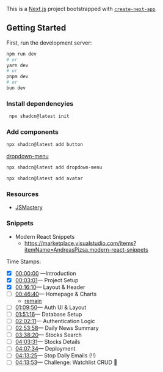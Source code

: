 This is a [Next.js](https://nextjs.org) project bootstrapped with [`create-next-app`](https://nextjs.org/docs/app/api-reference/cli/create-next-app).

## Getting Started

First, run the development server:

```bash
npm run dev
# or
yarn dev
# or
pnpm dev
# or
bun dev
```

### Install dependencyies

```bash
 npx shadcn@latest init 
```

### Add components
```bash
npx shadcn@latest add button

```

[dropdown-menu](https://ui.shadcn.com/docs/components/dropdown-menu)
```bash
npx shadcn@latest add dropdown-menu
```

```bash
npx shadcn@latest add avatar
```



### Resources
* [JSMastery](https://jsmastery.com/video-kit/7df14775-f594-4367-9941-9abce7d82de2?utm_source=youtube&utm_campaign=stocks-inngest)


### Snippets
* Modern React Snippets
  * https://marketplace.visualstudio.com/items?itemName=AndreasPizsa.modern-react-snippets


Time Stamps:

- [x]  [00:00:00](https://www.youtube.com/watch?v=gu4pafNCXng&list=PLGEV-wfHwky1fDLBWZVwQzYwcJNuKJMyb&index=35) —Introduction
- [x] [00:03:01](https://www.youtube.com/watch?v=gu4pafNCXng&list=PLGEV-wfHwky1fDLBWZVwQzYwcJNuKJMyb&index=35&t=181s)— Project Setup
- [x] [00:16:10](https://www.youtube.com/watch?v=gu4pafNCXng&list=PLGEV-wfHwky1fDLBWZVwQzYwcJNuKJMyb&index=35&t=970s)— Layout & Header
- [ ] [00:46:40](https://www.youtube.com/watch?v=gu4pafNCXng&list=PLGEV-wfHwky1fDLBWZVwQzYwcJNuKJMyb&index=35&t=2800s)— Homepage & Charts
  - [remain]()
- [ ] [01:09:50](https://www.youtube.com/watch?v=gu4pafNCXng&list=PLGEV-wfHwky1fDLBWZVwQzYwcJNuKJMyb&index=35&t=4190s)— Auth UI & Layout
- [ ] [01:51:16](https://www.youtube.com/watch?v=gu4pafNCXng&list=PLGEV-wfHwky1fDLBWZVwQzYwcJNuKJMyb&index=35&t=6676s)— Database Setup
- [ ] [02:02:11](https://www.youtube.com/watch?v=gu4pafNCXng&list=PLGEV-wfHwky1fDLBWZVwQzYwcJNuKJMyb&index=35&t=7331s)— Authentication Logic
- [ ] [02:53:58](https://www.youtube.com/watch?v=gu4pafNCXng&list=PLGEV-wfHwky1fDLBWZVwQzYwcJNuKJMyb&index=35&t=10438s)— Daily News Summary
- [ ] [03:38:20](https://www.youtube.com/watch?v=gu4pafNCXng&list=PLGEV-wfHwky1fDLBWZVwQzYwcJNuKJMyb&index=35&t=13100s)— Stocks Search
- [ ] [04:03:31](https://www.youtube.com/watch?v=gu4pafNCXng&list=PLGEV-wfHwky1fDLBWZVwQzYwcJNuKJMyb&index=35&t=14611s)— Stocks Details
- [ ] [04:07:34](https://www.youtube.com/watch?v=gu4pafNCXng&list=PLGEV-wfHwky1fDLBWZVwQzYwcJNuKJMyb&index=35&t=14854s)— Deployment
- [ ] [04:13:25](https://www.youtube.com/watch?v=gu4pafNCXng&list=PLGEV-wfHwky1fDLBWZVwQzYwcJNuKJMyb&index=35&t=15205s)— Stop Daily Emails (!!)
- [ ] [04:13:53](https://www.youtube.com/watch?v=gu4pafNCXng&list=PLGEV-wfHwky1fDLBWZVwQzYwcJNuKJMyb&index=35&t=15233s)— Challenge: Watchlist CRUD 🎯

